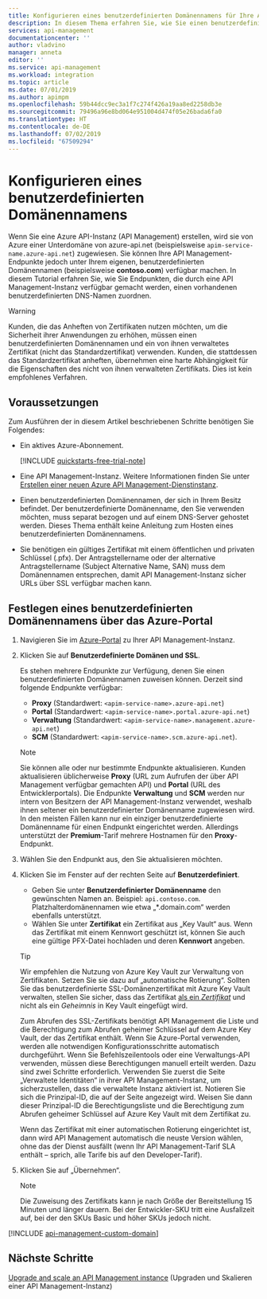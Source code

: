 ```yaml
---
title: Konfigurieren eines benutzerdefinierten Domänennamens für Ihre Azure API Management-Instanz | Microsoft-Dokumentation
description: In diesem Thema erfahren Sie, wie Sie einen benutzerdefinierten Domänennamen für Ihre Azure API Management-Instanz konfigurieren.
services: api-management
documentationcenter: ''
author: vladvino
manager: anneta
editor: ''
ms.service: api-management
ms.workload: integration
ms.topic: article
ms.date: 07/01/2019
ms.author: apimpm
ms.openlocfilehash: 59b44dcc9ec3a1f7c274f426a19aa8ed2258db3e
ms.sourcegitcommit: 79496a96e8bd064e951004d474f05e26bada6fa0
ms.translationtype: HT
ms.contentlocale: de-DE
ms.lasthandoff: 07/02/2019
ms.locfileid: "67509294"
---
```

# <a name="configure-a-custom-domain-name"></a>Konfigurieren eines benutzerdefinierten Domänennamens

Wenn Sie eine Azure API-Instanz (API Management) erstellen, wird sie von Azure einer Unterdomäne von azure-api.net (beispielsweise `apim-service-name.azure-api.net`) zugewiesen. Sie können Ihre API Management-Endpunkte jedoch unter Ihrem eigenen, benutzerdefinierten Domänennamen (beispielsweise **contoso.com**) verfügbar machen. In diesem Tutorial erfahren Sie, wie Sie Endpunkten, die durch eine API Management-Instanz verfügbar gemacht werden, einen vorhandenen benutzerdefinierten DNS-Namen zuordnen.

> [!WARNING]
> Kunden, die das Anheften von Zertifikaten nutzen möchten, um die Sicherheit ihrer Anwendungen zu erhöhen, müssen einen benutzerdefinierten Domänennamen und ein von ihnen verwaltetes Zertifikat (nicht das Standardzertifikat) verwenden. Kunden, die stattdessen das Standardzertifikat anheften, übernehmen eine harte Abhängigkeit für die Eigenschaften des nicht von ihnen verwalteten Zertifikats. Dies ist kein empfohlenes Verfahren.

## <a name="prerequisites"></a>Voraussetzungen

Zum Ausführen der in diesem Artikel beschriebenen Schritte benötigen Sie Folgendes:

-   Ein aktives Azure-Abonnement.

    [!INCLUDE [quickstarts-free-trial-note](../../includes/quickstarts-free-trial-note.md)]

-   Eine API Management-Instanz. Weitere Informationen finden Sie unter [Erstellen einer neuen Azure API Management-Dienstinstanz](get-started-create-service-instance.md).
-   Einen benutzerdefinierten Domänennamen, der sich in Ihrem Besitz befindet. Der benutzerdefinierte Domänenname, den Sie verwenden möchten, muss separat bezogen und auf einem DNS-Server gehostet werden. Dieses Thema enthält keine Anleitung zum Hosten eines benutzerdefinierten Domänennamens.
-   Sie benötigen ein gültiges Zertifikat mit einem öffentlichen und privaten Schlüssel (.pfx). Der Antragstellername oder der alternative Antragstellername (Subject Alternative Name, SAN) muss dem Domänennamen entsprechen, damit API Management-Instanz sicher URLs über SSL verfügbar machen kann.

## <a name="use-the-azure-portal-to-set-a-custom-domain-name"></a>Festlegen eines benutzerdefinierten Domänennamens über das Azure-Portal

1. Navigieren Sie im [Azure-Portal](https://portal.azure.com/) zu Ihrer API Management-Instanz.
1. Klicken Sie auf **Benutzerdefinierte Domänen und SSL**.

    Es stehen mehrere Endpunkte zur Verfügung, denen Sie einen benutzerdefinierten Domänennamen zuweisen können. Derzeit sind folgende Endpunkte verfügbar:

    - **Proxy** (Standardwert: `<apim-service-name>.azure-api.net`)
    - **Portal** (Standardwert: `<apim-service-name>.portal.azure-api.net`)
    - **Verwaltung** (Standardwert: `<apim-service-name>.management.azure-api.net`)
    - **SCM** (Standardwert: `<apim-service-name>.scm.azure-api.net`).

    > [!NOTE]
    > Sie können alle oder nur bestimmte Endpunkte aktualisieren. Kunden aktualisieren üblicherweise **Proxy** (URL zum Aufrufen der über API Management verfügbar gemachten API) und **Portal** (URL des Entwicklerportals). Die Endpunkte **Verwaltung** und **SCM** werden nur intern von Besitzern der API Management-Instanz verwendet, weshalb ihnen seltener ein benutzerdefinierter Domänenname zugewiesen wird. In den meisten Fällen kann nur ein einziger benutzerdefinierte Domänenname für einen Endpunkt eingerichtet werden. Allerdings unterstützt der **Premium**-Tarif mehrere Hostnamen für den **Proxy**-Endpunkt.

1. Wählen Sie den Endpunkt aus, den Sie aktualisieren möchten.
1. Klicken Sie im Fenster auf der rechten Seite auf **Benutzerdefiniert**.

    - Geben Sie unter **Benutzerdefinierter Domänenname** den gewünschten Namen an. Beispiel: `api.contoso.com`. Platzhalterdomänennamen wie etwa „\*.domain.com“ werden ebenfalls unterstützt.
    - Wählen Sie unter **Zertifikat** ein Zertifikat aus „Key Vault“ aus. Wenn das Zertifikat mit einem Kennwort geschützt ist, können Sie auch eine gültige PFX-Datei hochladen und deren **Kennwort** angeben.

    > [!TIP]
    > Wir empfehlen die Nutzung von Azure Key Vault zur Verwaltung von Zertifikaten. Setzen Sie sie dazu auf „automatische Rotierung“.
    > Sollten Sie das benutzerdefinierte SSL-Domänenzertifikat mit Azure Key Vault verwalten, stellen Sie sicher, dass das Zertifikat [als ein _Zertifikat_](https://docs.microsoft.com/rest/api/keyvault/CreateCertificate/CreateCertificate) und nicht als ein _Geheimnis_ in Key Vault eingefügt wird.
    >
    > Zum Abrufen des SSL-Zertifikats benötigt API Management die Liste und die Berechtigung zum Abrufen geheimer Schlüssel auf dem Azure Key Vault, der das Zertifikat enthält. Wenn Sie Azure-Portal verwenden, werden alle notwendigen Konfigurationsschritte automatisch durchgeführt. Wenn Sie Befehlszeilentools oder eine Verwaltungs-API verwenden, müssen diese Berechtigungen manuell erteilt werden. Dazu sind zwei Schritte erforderlich. Verwenden Sie zuerst die Seite „Verwaltete Identitäten“ in ihrer API Management-Instanz, um sicherzustellen, dass die verwaltete Instanz aktiviert ist. Notieren Sie sich die Prinzipal-ID, die auf der Seite angezeigt wird. Weisen Sie dann dieser Prinzipal-ID die Berechtigungsliste und die Berechtigung zum Abrufen geheimer Schlüssel auf Azure Key Vault mit dem Zertifikat zu.
    >
    > Wenn das Zertifikat mit einer automatischen Rotierung eingerichtet ist, dann wird API Management automatisch die neuste Version wählen, ohne das der Dienst ausfällt (wenn Ihr API Management-Tarif SLA enthält – sprich, alle Tarife bis auf den Developer-Tarif).

1. Klicken Sie auf „Übernehmen“.

    > [!NOTE]
    > Die Zuweisung des Zertifikats kann je nach Größe der Bereitstellung 15 Minuten und länger dauern. Bei der Entwickler-SKU tritt eine Ausfallzeit auf, bei der den SKUs Basic und höher SKUs jedoch nicht.

[!INCLUDE [api-management-custom-domain](../../includes/api-management-custom-domain.md)]

## <a name="next-steps"></a>Nächste Schritte

[Upgrade and scale an API Management instance](upgrade-and-scale.md) (Upgraden und Skalieren einer API Management-Instanz)

